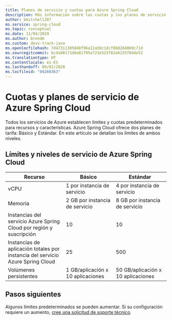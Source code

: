 ```yaml
---
title: Planes de servicio y cuotas para Azure Spring Cloud
description: Más información sobre las cuotas y los planes de servicio de Azure Spring Cloud
author: bmitchell287
ms.service: spring-cloud
ms.topic: conceptual
ms.date: 11/04/2019
ms.author: brendm
ms.custom: devx-track-java
ms.openlocfilehash: 7d47311385848f96a12a50c1dcf8b8284869c71d
ms.sourcegitcommit: bcda98171d6e81795e723e525f81e6235f044e52
ms.translationtype: HT
ms.contentlocale: es-ES
ms.lasthandoff: 09/01/2020
ms.locfileid: "89260363"
---
```

# <a name="quotas-and-service-plans-for-azure-spring-cloud"></a>Cuotas y planes de servicio de Azure Spring Cloud

Todos los servicios de Azure establecen límites y cuotas predeterminados para recursos y características.   Azure Spring Cloud ofrece dos planes de tarifa: Básico y Estándar. En este artículo se detallan los límites de ambos niveles.

## <a name="azure-spring-cloud-service-tiers-and-limits"></a>Límites y niveles de servicio de Azure Spring Cloud

| Recurso | Básico | Estándar
------- | ------- | -------
vCPU | 1 por instancia de servicio | 4 por instancia de servicio
Memoria | 2 GB por instancia de servicio | 8 GB por instancia de servicio
Instancias del servicio Azure Spring Cloud por región y suscripción | 10 | 10
Instancias de aplicación totales por instancia del servicio Azure Spring Cloud | 25 | 500
Volúmenes persistentes | 1 GB/aplicación x 10 aplicaciones | 50 GB/aplicación x 10 aplicaciones

## <a name="next-steps"></a>Pasos siguientes

Algunos límites predeterminados se pueden aumentar. Si su configuración requiere un aumento, [cree una solicitud de soporte técnico](https://docs.microsoft.com/azure/azure-portal/supportability/how-to-create-azure-support-request).
